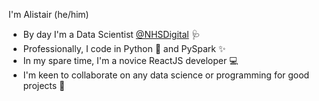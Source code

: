 I'm Alistair (he/him)

- By day I'm a Data Scientist [@NHSDigital](https://github.com/NHSDigital) 🩺 
- Professionally, I code in Python 🐍 and PySpark ✨
- In my spare time, I'm a novice ReactJS developer 💻
- I'm keen to collaborate on any data science or programming for good projects 🙏


<!--
**Ahhj/Ahhj** is a ✨ _special_ ✨ repository because its `README.md` (this file) appears on your GitHub profile.

Here are some ideas to get you started:

- 🔭 I’m currently working on ...
- 🌱 I’m currently learning ...
- 👯 I’m looking to collaborate on ...
- 🤔 I’m looking for help with ...
- 💬 Ask me about ...
- 📫 How to reach me: ...
- 😄 Pronouns: ...
- ⚡ Fun fact: ...
-->
